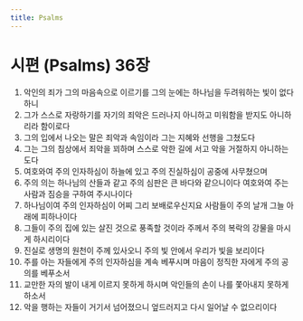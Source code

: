```yaml
---
title: Psalms
---
```


# 시편 (Psalms) 36장
1. 악인의 죄가 그의 마음속으로 이르기를 그의 눈에는 하나님을 두려워하는 빛이 없다 하니
1. 그가 스스로 자랑하기를 자기의 죄악은 드러나지 아니하고 미워함을 받지도 아니하리라 함이로다
1. 그의 입에서 나오는 말은 죄악과 속임이라 그는 지혜와 선행을 그쳤도다
1. 그는 그의 침상에서 죄악을 꾀하며 스스로 악한 길에 서고 악을 거절하지 아니하는도다
1. 여호와여 주의 인자하심이 하늘에 있고 주의 진실하심이 공중에 사무쳤으며
1. 주의 의는 하나님의 산들과 같고 주의 심판은 큰 바다와 같으니이다 여호와여 주는 사람과 짐승을 구하여 주시나이다
1. 하나님이여 주의 인자하심이 어찌 그리 보배로우신지요 사람들이 주의 날개 그늘 아래에 피하나이다
1. 그들이 주의 집에 있는 살진 것으로 풍족할 것이라 주께서 주의 복락의 강물을 마시게 하시리이다
1. 진실로 생명의 원천이 주께 있사오니 주의 빛 안에서 우리가 빛을 보리이다
1. 주를 아는 자들에게 주의 인자하심을 계속 베푸시며 마음이 정직한 자에게 주의 공의를 베푸소서
1. 교만한 자의 발이 내게 이르지 못하게 하시며 악인들의 손이 나를 쫓아내지 못하게 하소서
1. 악을 행하는 자들이 거기서 넘어졌으니 엎드러지고 다시 일어날 수 없으리이다
